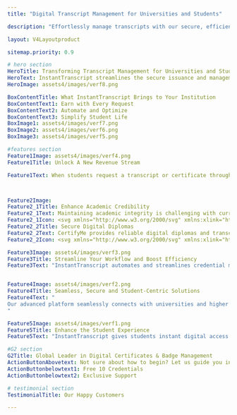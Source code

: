 ```yaml
---
title: "Digital Transcript Management for Universities and Students"

description: "Effortlessly manage transcripts with our secure, efficient platform for universities and students. Enhance accuracy, streamline tasks, and ensure top compliance standards."

layout: V4Layoutproduct

sitemap.priority: 0.9

# hero section
HeroTitle: Transforming Transcript Management for Universities and Students
HeroText: InstantTranscript streamlines the secure issuance and management of transcripts, migration, transfer, bonafide, and rank certificates.
HeroImage: assets4/images/verf8.png

BoxContentTitle: What InstantTranscript Brings to Your Institution
BoxContentText1: Earn with Every Request
BoxContentText2: Automate and Optimize
BoxContentText3: Simplify Student Life
BoxImage1: assets4/images/verf7.png
BoxImage2: assets4/images/verf6.png
BoxImage3: assets4/images/verf5.png

#features section
Feature1Image: assets4/images/verf4.png
Feature1Title: Unlock A New Revenue Stream

Feature1Text: When students request a transcript or certificate through our portal, a fee is applied, which is shared between your university and CertifyMe. This partnership transforms routine administrative tasks into a valuable revenue stream, benefiting both institutions and CertifyMe.



Feature2Image: 
Feature2_1Title: Enhance Academic Credibility
Feature2_1Text: Maintaining academic integrity is challenging with current methods. CertifyMe's digital diplomas and transcripts ensure enhanced security and reliability, boosting the university's qualification value.
Feature2_1Icon: <svg xmlns="http://www.w3.org/2000/svg" xmlns:xlink="http://www.w3.org/1999/xlink" img width="76px" version="1.1" x="0px" y="0px" viewBox="0 0 72 90" style="enable-background:new 0 0 72 72;" xml:space="preserve"><path d="M30.16,20.91c0-5.08-4.06-9.14-9.05-9.14c-5.08,0-9.14,4.06-9.14,9.14c0,5.08,4.06,9.14,9.14,9.14  C26.09,30.05,30.16,25.98,30.16,20.91L30.16,20.91z M17.69,23.22c-0.18-1.02,1.38-1.2,1.48-0.18c0.18,1.66,3.78,1.48,3.78-0.09  c0-2.12-5.26-0.28-5.26-4.15c0-1.48,1.29-2.49,2.58-2.77v-1.2c0-1.02,1.57-1.02,1.57,0v1.29c1.2,0.18,2.49,1.11,2.68,2.49  c0.09,1.02-1.48,1.11-1.57,0.09c-0.18-1.48-3.69-1.48-3.69,0.09c0,2.22,5.26,0.28,5.26,4.15c0,1.48-1.29,2.49-2.68,2.77V27  c0,1.02-1.57,1.02-1.57,0v-1.29C19.08,25.43,17.79,24.51,17.69,23.22L17.69,23.22z M31.82,20.91c0,5.91-4.8,10.8-10.71,10.8  c-6,0-10.8-4.89-10.8-10.8c0-6,4.8-10.8,10.8-10.8C27.02,10.11,31.82,14.91,31.82,20.91L31.82,20.91z M37.36,23.68l-2.12,0.37  c-0.37,0.09-0.65,0.28-0.74,0.65c-0.18,0.55-0.55,1.85-1.29,3.05c-0.09,0.28-0.09,0.55,0.09,0.83l1.29,1.85  c-1.11,1.48-2.49,2.86-3.97,3.97l-1.75-1.29c-0.28-0.18-0.65-0.18-0.92-0.09c-0.18,0.09-1.85,1.02-3.05,1.29  c-0.37,0.09-0.55,0.37-0.65,0.65l-0.37,2.22c-0.92,0.09-1.85,0.18-2.77,0.18c-1.02,0-1.94-0.09-2.86-0.18l-0.37-2.22  c-0.09-0.28-0.28-0.55-0.55-0.65c-1.2-0.28-2.95-1.2-3.05-1.29c-0.37-0.09-0.74-0.09-0.92,0.09l-1.75,1.29  c-1.57-1.11-2.95-2.49-4.06-3.97l1.29-1.85c0.18-0.28,0.18-0.55,0.09-0.83c-0.74-1.2-1.11-2.49-1.29-3.05  c-0.09-0.37-0.37-0.55-0.65-0.65l-2.12-0.37c-0.37-1.85-0.37-3.78,0-5.63l2.12-0.37c0.28,0,0.55-0.28,0.65-0.55  c0.18-0.65,0.55-1.94,1.29-3.05c0.09-0.28,0.09-0.65-0.09-0.92L7.54,11.4c1.11-1.57,2.49-2.86,4.06-3.97l1.75,1.2  c0.18,0.18,0.55,0.28,0.92,0.09c0.09-0.09,1.85-0.92,3.05-1.29c0.28-0.09,0.46-0.28,0.55-0.65l0.37-2.12  c0.92-0.18,1.85-0.28,2.86-0.28c0.92,0,1.85,0.09,2.77,0.28l0.37,2.12c0.09,0.37,0.28,0.55,0.65,0.65c1.2,0.37,2.86,1.2,3.05,1.29  c0.28,0.18,0.65,0.09,0.92-0.09l1.75-1.2c1.48,1.11,2.86,2.4,3.97,3.97l-1.29,1.75c-0.18,0.28-0.18,0.65-0.09,0.92  c0.74,1.11,1.11,2.4,1.29,3.05c0.09,0.28,0.37,0.55,0.74,0.55l2.12,0.37C37.63,19.89,37.63,21.83,37.36,23.68L37.36,23.68z   M38.83,17.22c-0.09-0.28-0.28-0.55-0.65-0.65l-2.22-0.37c-0.28-0.83-0.65-1.66-1.11-2.49l1.29-1.85c0.28-0.18,0.28-0.65,0.09-0.92  c-1.38-2.03-3.14-3.78-5.17-5.17c-0.28-0.18-0.65-0.18-1.02,0l-1.85,1.29c-0.74-0.37-1.57-0.74-2.4-1.02l-0.37-2.22  c-0.09-0.37-0.37-0.65-0.65-0.65c-1.2-0.28-2.49-0.37-3.69-0.37c-1.29,0-2.49,0.09-3.78,0.37c-0.28,0-0.55,0.28-0.55,0.65L16.4,6.05  c-0.92,0.28-1.75,0.65-2.49,1.02l-1.85-1.29c-0.28-0.18-0.74-0.18-1.02,0c-2.03,1.38-3.78,3.14-5.17,5.17  c-0.18,0.28-0.09,0.74,0.09,0.92l1.29,1.85c-0.46,0.83-0.74,1.66-1.02,2.49l-2.22,0.37c-0.37,0.09-0.65,0.37-0.74,0.65  c-0.46,2.4-0.46,4.89,0,7.29c0.09,0.37,0.37,0.65,0.74,0.74l2.22,0.37c0.28,0.83,0.55,1.66,1.02,2.4l-1.29,1.85  c-0.18,0.28-0.28,0.65-0.09,0.92c1.38,2.12,3.14,3.88,5.17,5.17c0.28,0.28,0.74,0.28,1.02,0.09l1.85-1.38  c0.74,0.46,1.57,0.83,2.49,1.02l0.37,2.31c0,0.28,0.28,0.55,0.55,0.65c1.29,0.18,2.49,0.37,3.78,0.37c1.2,0,2.49-0.18,3.69-0.37  c0.28-0.09,0.55-0.37,0.65-0.65l0.37-2.31c0.83-0.18,1.66-0.55,2.4-1.02l1.85,1.38c0.37,0.18,0.74,0.18,1.02-0.09  c2.03-1.29,3.78-3.05,5.17-5.17c0.18-0.28,0.18-0.65-0.09-0.92l-1.29-1.85c0.46-0.74,0.83-1.57,1.11-2.4l2.22-0.37  c0.37-0.09,0.55-0.37,0.65-0.74C39.29,22.11,39.29,19.62,38.83,17.22L38.83,17.22z M35.33,7.25c-1.02,0-1.02-1.57,0-1.57h16.25  c1.02,0,1.02,1.57,0,1.57H35.33z M39.02,12.23c-1.02,0-1.02-1.57,0-1.57h9.05c1.02,0,1.02,1.57,0,1.57H39.02z M40.86,17.22  c-1.02,0-1.02-1.57,0-1.57h3.51c1.02,0,1.02,1.57,0,1.57H40.86z M44,57.46c1.02,0,1.02,1.57,0,1.57h-3.97c-1.02,0-1.02-1.57,0-1.57  H44z M48.99,67.62c1.02,0,1.02,1.57,0,1.57H32.83c-1.02,0-1.02-1.57,0-1.57H48.99z M45.2,62.63c1.02,0,1.02,1.57,0,1.57h-8.77  c-1.11,0-1.11-1.57,0-1.57H45.2z M63.11,34.57c0,0.74-0.37,1.66-0.92,2.12l-4.34,4.43c-0.28,0.28-0.65,0.37-1.02,0.37  c-0.83,0-1.38-0.55-1.38-1.38c0-0.37,0.09-0.74,0.37-1.02l1.75-1.75c0.55-0.46,0.18-1.29-0.55-1.29H44.19  c-0.83,0-1.48-0.65-1.48-1.48c0-0.74,0.65-1.38,1.48-1.38h12.83c0.74,0,1.11-0.83,0.55-1.29l-1.75-1.85  c-0.28-0.28-0.37-0.65-0.37-1.02c0-0.74,0.55-1.38,1.38-1.38c0.37,0,0.74,0.18,1.02,0.37l4.34,4.43  C62.74,33,63.11,33.83,63.11,34.57L63.11,34.57z M64.68,34.57c0-1.29-0.46-2.22-1.38-3.23L58.96,27c-0.65-0.65-1.38-0.92-2.12-0.92  c-1.66,0-2.95,1.29-2.95,2.95c0,0.83,0.28,1.57,0.83,2.12l0.46,0.46H44.19c-1.66,0-2.95,1.29-2.95,2.95s1.29,2.95,2.95,2.95h10.98  l-0.46,0.46c-0.55,0.65-0.83,1.38-0.83,2.12c0,1.66,1.29,2.95,2.95,2.95c0.74,0,1.48-0.28,2.12-0.83l4.34-4.43  C64.22,36.88,64.68,35.86,64.68,34.57L64.68,34.57z M61.36,57.65c0-1.94-1.48-3.42-3.42-3.42c-1.85,0-3.42,1.48-3.42,3.42  c0,1.85,1.57,3.42,3.42,3.42C59.88,61.06,61.36,59.49,61.36,57.65L61.36,57.65z M63.02,57.65c0,2.77-2.31,4.98-5.08,4.98  s-4.98-2.22-4.98-4.98c0-2.77,2.22-5.08,4.98-5.08S63.02,54.88,63.02,57.65L63.02,57.65z M65.79,59.12  c-0.09,0.46,0.09,0.74,0.28,0.83l1.2,1.02c-0.37,1.11-0.92,2.12-1.66,3.05l-1.57-0.55c-0.28-0.09-0.65-0.09-0.83,0.09  c-0.28,0.28-1.38,1.02-2.68,1.57c-0.28,0.09-0.46,0.37-0.55,0.65l-0.28,1.57c-1.11,0.28-2.31,0.28-3.42,0l-0.37-1.57  c0-0.28-0.28-0.55-0.46-0.65c-1.38-0.55-2.4-1.29-2.68-1.57c-0.28-0.18-0.55-0.18-0.83-0.09l-1.57,0.55  c-0.74-0.92-1.29-1.94-1.75-3.05l1.29-1.02c0.09-0.09,0.37-0.37,0.28-0.83c-0.18-1.02-0.18-2.03,0-3.05  c0.09-0.37-0.18-0.65-0.28-0.74l-1.29-1.11c0.46-1.11,1.02-2.12,1.75-2.95l1.57,0.55c0.28,0.09,0.55,0,0.83-0.18  c0.28-0.28,1.29-1.02,2.68-1.57c0.18-0.09,0.46-0.28,0.46-0.55l0.37-1.66c1.11-0.18,2.31-0.18,3.42,0l0.28,1.66  c0.09,0.28,0.28,0.46,0.55,0.55c1.29,0.55,2.4,1.29,2.68,1.57c0.18,0.18,0.55,0.28,0.83,0.18l1.57-0.55  c0.74,0.83,1.29,1.85,1.66,2.95l-1.2,1.11c-0.18,0.09-0.37,0.37-0.28,0.74C65.97,57.09,65.97,58.11,65.79,59.12L65.79,59.12z   M67.45,56.26l1.29-1.11c0.28-0.28,0.37-0.55,0.28-0.92c-0.55-1.66-1.38-3.14-2.58-4.43c-0.18-0.28-0.55-0.37-0.92-0.28l-1.66,0.55  c-0.65-0.55-1.48-1.02-2.31-1.29l-0.37-1.75c0-0.28-0.28-0.55-0.55-0.65c-1.75-0.37-3.51-0.37-5.26,0  c-0.37,0.09-0.55,0.37-0.65,0.65l-0.28,1.75c-0.83,0.28-1.66,0.74-2.4,1.29l-1.66-0.55c-0.28-0.09-0.65,0-0.83,0.28  c-1.2,1.29-2.12,2.77-2.58,4.43c-0.09,0.37,0,0.65,0.18,0.92l1.38,1.11c-0.18,0.92-0.18,1.85,0,2.77l-1.38,1.11  c-0.18,0.18-0.28,0.55-0.18,0.83c0.46,1.66,1.38,3.23,2.58,4.43c0.18,0.28,0.55,0.46,0.83,0.28l1.66-0.55  c0.74,0.55,1.57,1.02,2.4,1.38l0.28,1.66c0.09,0.37,0.28,0.65,0.65,0.65c1.75,0.46,3.51,0.46,5.26,0c0.28,0,0.55-0.28,0.55-0.65  l0.37-1.66c0.83-0.37,1.66-0.83,2.31-1.38l1.66,0.55c0.37,0.18,0.74,0,0.92-0.28c1.2-1.2,2.03-2.77,2.58-4.43  c0.09-0.28,0-0.65-0.28-0.83l-1.29-1.11C67.54,58.11,67.54,57.18,67.45,56.26L67.45,56.26z M29.14,43.89c0,0.74,0.37,1.57,0.92,2.12  l4.34,4.34c0.28,0.28,0.65,0.46,1.02,0.46c0.83,0,1.38-0.65,1.38-1.38c0-0.37-0.09-0.74-0.37-1.02l-1.75-1.85  c-0.55-0.46-0.18-1.29,0.55-1.29h12.83c0.83,0,1.38-0.65,1.38-1.38c0-0.83-0.55-1.48-1.38-1.48H35.23c-0.74,0-1.11-0.83-0.55-1.29  l1.75-1.75c0.28-0.28,0.37-0.65,0.37-1.02c0-0.83-0.55-1.38-1.38-1.38c-0.37,0-0.74,0.09-1.02,0.37l-4.34,4.43  C29.51,42.23,29.14,43.06,29.14,43.89L29.14,43.89z M27.57,43.89c0-1.38,0.46-2.31,1.38-3.23l4.34-4.43  c0.65-0.55,1.38-0.83,2.12-0.83c1.66,0,2.95,1.29,2.95,2.95c0,0.74-0.28,1.48-0.83,2.12l-0.46,0.37h10.98  c1.66,0,2.95,1.38,2.95,3.05c0,1.57-1.29,2.95-2.95,2.95H37.08l0.46,0.46c0.55,0.55,0.83,1.29,0.83,2.12c0,1.57-1.29,2.95-2.95,2.95  c-0.74,0-1.48-0.28-2.12-0.92l-4.34-4.34C28.03,46.11,27.57,45.18,27.57,43.89L27.57,43.89z"/></svg>
Feature2_2Title: Secure Digital Diplomas
Feature2_2Text: CertifyMe provides reliable digital diplomas and transcripts, reinforcing the university's academic reputation and ensuring the credibility of qualifications.
Feature2_2Icon: <svg xmlns="http://www.w3.org/2000/svg" xmlns:xlink="http://www.w3.org/1999/xlink" img width="56px" version="1.1" x="0px" y="0px" viewBox="0 0 66 82.5" style="enable-background:new 0 0 66 66;" xml:space="preserve"><path d="M50.52,36.28c-0.22-1.67-0.92-3.23-2.04-4.52c0,0,0,0,0,0c0,0,0,0,0,0c-0.6-0.69-1.3-1.28-2.09-1.74  c-3.19-1.9-7.22-1.53-10.02,0.92c-1.73,1.5-2.76,3.6-2.92,5.89c-0.16,2.29,0.59,4.51,2.1,6.24c0.21,0.24,0.43,0.47,0.66,0.68  c1.61,1.48,3.7,2.26,5.8,2.26c1.5,0,3.01-0.39,4.37-1.2c0.45-0.26,0.88-0.57,1.28-0.92c0,0,0,0,0,0c1.72-1.51,2.76-3.6,2.91-5.89  C50.61,37.41,50.59,36.84,50.52,36.28z M48.49,38.81c-0.07,0.32-0.15,0.64-0.27,0.95c-0.03,0.08-0.07,0.16-0.11,0.25  c-0.05,0.12-0.09,0.23-0.15,0.35c-0.04,0.08-0.08,0.15-0.12,0.22c-0.06,0.11-0.12,0.23-0.19,0.34c-0.03,0.05-0.07,0.1-0.1,0.15  c-0.09,0.13-0.17,0.26-0.27,0.39c-0.01,0.01-0.01,0.01-0.02,0.02c-0.26,0.33-0.55,0.65-0.88,0.93c-0.31,0.27-0.64,0.51-0.99,0.71  c-2.75,1.64-6.28,1.08-8.39-1.34c-1.17-1.34-1.74-3.05-1.62-4.83c0.12-1.77,0.92-3.39,2.26-4.56c1.24-1.09,2.8-1.65,4.37-1.65  c1.17,0,2.34,0.31,3.39,0.94c0.61,0.36,1.15,0.81,1.61,1.34c0.15,0.17,0.28,0.34,0.41,0.52c0.89,1.25,1.32,2.75,1.22,4.3  C48.61,38.18,48.56,38.5,48.49,38.81z"/><path d="M63.98,55.98l-7.44-8.51c-0.3-0.35-0.72-0.56-1.18-0.59c-0.46-0.03-0.9,0.12-1.25,0.42l-1.21,1.06l-1.4-1.63  c0.33-0.34,0.65-0.69,0.94-1.06c3.99-5.02,3.82-12.19-0.41-17.04c0,0,0,0,0,0c-1.42-1.62-3.2-2.85-5.17-3.61v-7.21  c0-0.03-0.01-0.05-0.02-0.08c-0.01-0.07-0.02-0.15-0.04-0.22c-0.01-0.04-0.02-0.08-0.04-0.11c-0.04-0.09-0.09-0.17-0.16-0.24  c-0.01-0.01-0.01-0.02-0.02-0.03L32.89,3.45c-0.01-0.01-0.01-0.01-0.02-0.01c-0.08-0.08-0.17-0.13-0.26-0.18  c-0.03-0.01-0.06-0.02-0.1-0.03c-0.08-0.03-0.16-0.04-0.25-0.05c-0.02,0-0.04-0.01-0.06-0.01H7.49C3.91,3.17,1,6.08,1,9.65v46.42  c0,3.58,2.91,6.49,6.49,6.49h32.88c3.58,0,6.49-2.91,6.49-6.49v-6.29c0.8-0.31,1.59-0.69,2.35-1.18c0.3-0.2,0.57-0.39,0.83-0.59  l1.39,1.62l-0.96,0.84c-0.71,0.62-0.79,1.71-0.16,2.43l7.44,8.51c0.82,0.94,1.97,1.41,3.12,1.41c0.96,0,1.93-0.33,2.71-1.02  C65.3,60.32,65.48,57.7,63.98,55.98z M43.55,16.85h-5.82c-2.51,0-4.55-2.04-4.55-4.55V6.48L43.55,16.85z M44.92,56.07  c0,2.51-2.04,4.55-4.55,4.55H7.49c-2.51,0-4.55-2.04-4.55-4.55V9.65c0-2.51,2.04-4.55,4.55-4.55h23.75v7.2  c0,3.58,2.91,6.49,6.49,6.49h7.2v5.63c-0.04-0.01-0.08-0.01-0.12-0.02c-0.45-0.1-0.9-0.17-1.36-0.23c-0.07-0.01-0.15-0.01-0.22-0.02  c-0.46-0.04-0.92-0.07-1.38-0.07c-0.05,0-0.1,0-0.15,0.01c-0.46,0.01-0.91,0.04-1.36,0.1c-0.04,0-0.07,0.01-0.11,0.01  c-0.45,0.06-0.9,0.15-1.35,0.26c-0.07,0.02-0.14,0.03-0.21,0.05c-0.43,0.11-0.85,0.25-1.27,0.4c-0.08,0.03-0.16,0.06-0.24,0.09  c-0.41,0.16-0.82,0.34-1.21,0.55c-0.07,0.04-0.14,0.08-0.21,0.11c-0.4,0.22-0.8,0.45-1.18,0.71c-0.05,0.03-0.09,0.07-0.14,0.1  c-0.4,0.28-0.8,0.58-1.17,0.91c-2.68,2.34-4.29,5.59-4.53,9.13c-0.03,0.44-0.04,0.89-0.02,1.32c0.03,1,0.19,1.98,0.43,2.94  c0.51,1.97,1.47,3.81,2.85,5.39c0,0,0,0,0,0c0.29,0.33,0.59,0.63,0.9,0.93c0.07,0.06,0.13,0.13,0.2,0.19  c0.31,0.28,0.63,0.55,0.97,0.8c0.05,0.04,0.1,0.07,0.14,0.1c0.32,0.23,0.64,0.44,0.98,0.64c0.05,0.03,0.1,0.06,0.16,0.1  c0.37,0.21,0.75,0.41,1.14,0.59c0.05,0.02,0.1,0.04,0.15,0.07c0.82,0.36,1.67,0.64,2.55,0.83c0.02,0,0.03,0.01,0.05,0.01  c1.85,0.4,3.8,0.41,5.7-0.02V56.07z M45.7,48.16c-0.01,0-0.1,0.03-0.11,0.04c-4.36,1.44-9.12,0.14-12.14-3.31l0,0  c-2-2.29-2.99-5.21-2.79-8.24c0.2-3.03,1.58-5.8,3.87-7.8c0.34-0.3,0.7-0.56,1.06-0.81c0.1-0.07,0.2-0.14,0.3-0.2  c0.32-0.2,0.64-0.39,0.97-0.56c0.06-0.03,0.12-0.07,0.19-0.1c0.39-0.19,0.78-0.35,1.18-0.49c0.11-0.04,0.22-0.07,0.32-0.11  c0.33-0.11,0.67-0.2,1.01-0.27c0.09-0.02,0.19-0.05,0.28-0.06c0.42-0.08,0.84-0.14,1.26-0.17c0.1-0.01,0.19-0.01,0.29-0.01  c0.37-0.02,0.74-0.02,1.12,0c0.07,0,0.15,0,0.22,0.01c0.43,0.03,0.85,0.08,1.28,0.16c0.09,0.02,0.18,0.04,0.26,0.05  c0.44,0.09,0.88,0.2,1.31,0.34c0,0,0,0,0,0l0.17,0.05c1.84,0.63,3.5,1.75,4.81,3.25v0c3.61,4.14,3.76,10.26,0.35,14.55  c-0.41,0.51-0.85,0.98-1.37,1.45c0,0,0,0-0.01,0.01c0,0-0.01,0-0.02,0.01c0,0,0,0.01-0.01,0.01c-0.01,0.01-0.02,0.02-0.03,0.03  c-0.38,0.33-0.81,0.66-1.34,1.01C47.38,47.47,46.58,47.86,45.7,48.16z M62.31,60.36c-0.91,0.8-2.3,0.7-3.09-0.21l-7.3-8.35l3.3-2.89  l7.3,8.35C63.31,58.17,63.22,59.56,62.31,60.36z"/><path d="M43.94,34.84l-3.53,3.53l-0.92-0.92c-0.38-0.38-0.99-0.38-1.37,0c-0.38,0.38-0.38,0.99,0,1.37l1.6,1.6  c0.18,0.18,0.43,0.28,0.69,0.28s0.5-0.1,0.69-0.28l4.22-4.22c0.38-0.38,0.38-0.99,0-1.37C44.94,34.46,44.32,34.46,43.94,34.84z"/><path d="M6.76,35.41h18.88c0.54,0,0.97-0.43,0.97-0.97s-0.43-0.97-0.97-0.97H6.76c-0.54,0-0.97,0.43-0.97,0.97  S6.23,35.41,6.76,35.41z"/><path d="M6.76,42.22h18.88c0.54,0,0.97-0.43,0.97-0.97s-0.43-0.97-0.97-0.97H6.76c-0.54,0-0.97,0.43-0.97,0.97  S6.23,42.22,6.76,42.22z"/><path d="M6.76,49.02h18.88c0.54,0,0.97-0.43,0.97-0.97s-0.43-0.97-0.97-0.97H6.76c-0.54,0-0.97,0.43-0.97,0.97  S6.23,49.02,6.76,49.02z"/><path d="M37.31,53.89H6.76c-0.54,0-0.97,0.43-0.97,0.97s0.43,0.97,0.97,0.97h30.55c0.54,0,0.97-0.43,0.97-0.97  S37.85,53.89,37.31,53.89z"/><path d="M7.85,24.74l0.07,0.1c1.59,2.1,3.89,3.5,6.48,3.95c0.19,0.03,0.38,0.06,0.55,0.08c0.39,0.05,0.8,0.07,1.26,0.07  c0.46,0,0.87-0.02,1.25-0.07c2.78-0.33,5.34-1.8,7.04-4.04l0.06-0.08c0.07-0.09,0.13-0.18,0.17-0.23c0.01-0.01,0.01-0.02,0.02-0.03  c0,0,0.01-0.01,0.01-0.01c0,0,0,0,0,0c1.22-1.74,1.87-3.79,1.87-5.94c0-5.74-4.67-10.41-10.41-10.41S5.79,12.79,5.79,18.53  c0,2.16,0.66,4.23,1.87,5.94C7.72,24.57,7.79,24.65,7.85,24.74z M15.18,26.94c-0.15-0.02-0.3-0.04-0.45-0.07  c-0.25-0.04-0.5-0.1-0.75-0.17c-0.08-0.02-0.16-0.05-0.25-0.08c-0.16-0.05-0.32-0.1-0.48-0.16c-0.1-0.04-0.19-0.08-0.28-0.12  c-0.14-0.06-0.28-0.12-0.42-0.18c-0.1-0.05-0.19-0.1-0.29-0.15c-0.13-0.07-0.26-0.13-0.38-0.21c-0.1-0.06-0.19-0.12-0.28-0.18  c-0.12-0.08-0.24-0.15-0.35-0.24c-0.09-0.07-0.18-0.14-0.27-0.21c-0.11-0.09-0.22-0.17-0.32-0.26c-0.09-0.08-0.17-0.15-0.25-0.23  c-0.1-0.1-0.2-0.19-0.3-0.29c-0.08-0.08-0.16-0.17-0.24-0.26c-0.05-0.05-0.09-0.11-0.14-0.16c1.67-1.8,3.99-2.82,6.47-2.82  c2.5,0,4.82,1.02,6.47,2.81c-0.05,0.06-0.1,0.12-0.16,0.18c-0.08,0.09-0.16,0.18-0.25,0.27c-0.11,0.11-0.22,0.22-0.33,0.32  c-0.09,0.08-0.18,0.16-0.27,0.24c-0.12,0.1-0.24,0.2-0.37,0.29c-0.09,0.07-0.19,0.14-0.28,0.21c-0.13,0.09-0.27,0.17-0.4,0.26  c-0.1,0.06-0.19,0.12-0.29,0.18c-0.14,0.08-0.29,0.15-0.44,0.22c-0.1,0.05-0.2,0.1-0.3,0.14c-0.16,0.07-0.32,0.13-0.48,0.19  c-0.1,0.04-0.19,0.07-0.29,0.11c-0.18,0.06-0.37,0.11-0.55,0.15c-0.08,0.02-0.16,0.05-0.24,0.07c-0.27,0.06-0.54,0.11-0.82,0.14  C16.6,27.02,15.83,27.03,15.18,26.94z M14.22,17.24c0-1.1,0.89-1.99,1.99-1.99c1.1,0,1.99,0.89,1.99,1.99c0,1.1-0.89,1.99-1.99,1.99  C15.11,19.22,14.22,18.33,14.22,17.24z M16.21,10.06c4.67,0,8.47,3.8,8.47,8.47c0,1.33-0.31,2.62-0.9,3.8  c-1.27-1.26-2.82-2.16-4.51-2.65c0.54-0.67,0.87-1.51,0.87-2.44c0-2.17-1.76-3.93-3.93-3.93s-3.93,1.76-3.93,3.93  c0,0.93,0.34,1.77,0.88,2.44c-1.7,0.5-3.25,1.4-4.52,2.65c-0.59-1.17-0.9-2.46-0.9-3.8C7.73,13.86,11.53,10.06,16.21,10.06z"/></svg>

Feature3Image: assets4/images/verf3.png
Feature3Title: Streamline Your Workflow and Boost Efficiency
Feature3Text: "InstantTranscript automates and streamlines credential management by digitizing and centralizing requests, reducing administrative tasks, and improving operational efficiency, allowing your team to focus on more important activities."


Feature4Image: assets4/images/verf2.png
Feature4Title: Seamless, Secure and Student-Centric Solutions
Feature4Text: "
Our advanced platform seamlessly connects with universities and higher education institutions around the world to efficiently process and manage a diverse range of academic credentials, all while ensuring the highest standards of security and compliance.
"

Feature5Image: assets4/images/verf1.png
Feature5Title: Enhance the Student Experience
Feature5Text: "InstantTranscript gives students instant digital access to their academic records, making it simple to request, receive, and exchange credentials. This improves their entire experience and streamlines their educational journey."

#G2 section
G2Title: Global Leader in Digital Certificates & Badge Management
ActionButtonAbovetext: Not sure about how to begin? Let us guide you in the right direction!
ActionButtonbelowtext1: Free 10 Credentials
ActionButtonbelowtext2: Exclusive Support

# testimonial section
TestimonialTitle: Our Happy Customers

---
```

